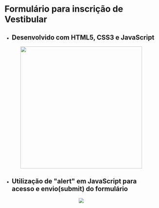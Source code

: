 # Formulário para inscrição de Vestibular

* <h2> Desenvolvido com HTML5, CSS3 e JavaScript </h2>
 
 <div align="center">
 <img src="https://user-images.githubusercontent.com/102770109/170280245-31db509e-81db-418f-ab45-10d903e5ed58.png" width="400px" />
 </div>

* <h2> Utilização de "alert" em JavaScript para acesso e envio(submit) do formulário </h2>

<div align="center">
 <img src="https://user-images.githubusercontent.com/102770109/170282625-559c0216-5678-4809-8b85-eebb70e177f5.png" width"200px" />
</div>
